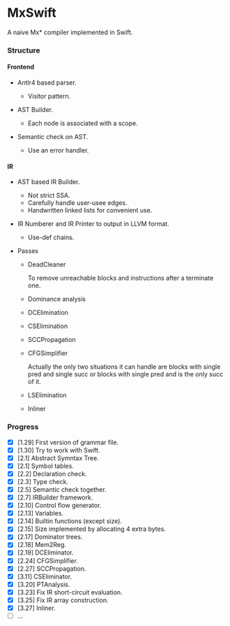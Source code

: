 # MxSwift
A naive Mx* compiler implemented in Swift.

### Structure

#### Frontend

- Antlr4 based parser.
  - Visitor pattern.
- AST Builder.

  - Each node is associated with a scope.

- Semantic check on AST.
  - Use an error handler.

#### IR

- AST based IR Builder.
  - Not strict SSA.
  - Carefully handle user-usee edges.
  - Handwritten linked lists for convenient use.


- IR Numberer and IR Printer to output in LLVM format.
  
  - Use-def chains.
  
- Passes

  - DeadCleaner
  
    To remove unreachable blocks and instructions after a terminate one.
  
  - Dominance analysis
  
  - DCElimination
  
  - CSElimination
  
  - SCCPropagation
  
  - CFGSimplifier
  
    Actually the only two situations it can handle are blocks with single pred and single succ or blocks with single pred and is the only succ of it.
  
  - LSElimination
    
  - Inliner    


### Progress

- [x] [1.29] First version of grammar file.
- [x] [1.30] Try to work with Swift.
- [x] [2.1] Abstract Symntax Tree.
- [x] [2.1] Symbol tables.
- [x] [2.2] Declaration check.
- [x] [2.3] Type check.
- [x] [2.5] Semantic check together.
- [x] [2.7] IRBuilder framework.
- [x] [2.10] Control flow generator.
- [x] [2.13] Variables.
- [x] [2.14] Builtin functions (except size).
- [x] [2.15] Size implemented by allocating 4 extra bytes.
- [x] [2.17] Dominator trees.
- [x] [2.18] Mem2Reg.
- [x] [2.19] DCEliminator.
- [x] [2.24] CFGSimplifier.
- [x] [2.27] SCCPropagation.
- [x] [3.11] CSEliminator.
- [x] [3.20] PTAnalysis.
- [x] [3.23] Fix IR short-circuit evaluation.
- [x] [3.25] Fix IR array construction.
- [x] [3.27] Inliner.
- [ ] ...
